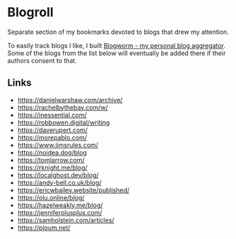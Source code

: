 # Blogroll

Separate section of my bookmarks devoted to blogs that drew my attention.

To easily track blogs I like, I built [Blogworm - my personal blog aggregator](https://blogworm.eu/). Some of the blogs from the list below will eventually be added there if their authors consent to that.

## Links

- https://danielwarshaw.com/archive/
- https://rachelbythebay.com/w/
- https://inessential.com/
- https://robbowen.digital/writing
- https://daverupert.com/
- https://morepablo.com/
- https://www.jimsrules.com/
- https://noidea.dog/blog
- https://tomlarrow.com/
- https://rknight.me/blog/
- https://localghost.dev/blog/
- https://andy-bell.co.uk/blog/
- https://ericwbailey.website/published/
- https://olu.online/blog/
- https://hazelweakly.me/blog/
- https://jenniferplusplus.com/
- https://samholstein.com/articles/
- https://ploum.net/

